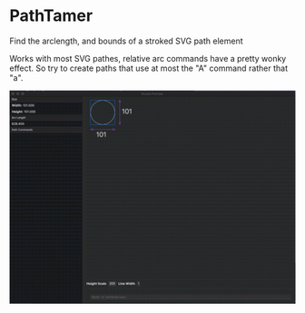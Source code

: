 # PathTamer

Find the arclength, and bounds of a stroked SVG path element

Works with most SVG pathes, relative arc commands have a pretty wonky effect. So try to create paths that use at most the "A" command rather that "a". 

![](Path-Tamer.gif)
